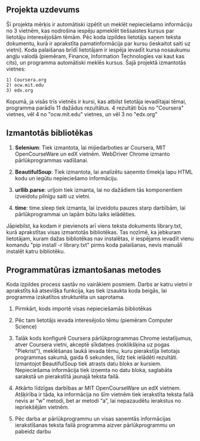 ## Projekta uzdevums
Šī projekta mērķis ir automātiski izpētīt un meklēt nepieciešamo informāciju no 3 vietnēm, kas nodrošina iespēju apmeklēt tiešsaistes kursus par lietotāju interesējošām tēmām. Pēc koda izpildes lietotājs saņem teksta dokumentu, kurā ir aprakstīta pamatinformācija par kursu (ieskaitot saiti uz vietni). Koda palaišanas brīdī lietotājam ir iespēja ievadīt kursa nosaukumu angļu valodā (piemēram, Finance, Information Technologies vai kaut kas cits), un programma automātiski meklēs kursus.
Šajā projektā izmantotās vietnes:
```
1) Coursera.org
2) ocw.mit.edu
3) edx.org
```
Kopumā, ja visās trīs vietnēs ir kursi, kas atbilst lietotāja ievadītajai tēmai, programma parādīs 11 dažādus rezultātus. 4 rezultāti būs no "Coursera" vietnes, vēl 4 no "ocw.mit.edu" vietnes, un vēl 3 no "edx.org"

## Izmantotās bibliotēkas
1) **Selenium**:
   Tiek izmantota, lai mijiedarboties ar Coursera, MIT OpenCourseWare un edX vietnēm. WebDriver Chrome izmanto pārlūkprogrammas vadīšanai.

2) **BeautifulSoup**:
   Tiek izmantota, lai analizētu saņemto tīmekļa lapu HTML kodu un iegūtu nepieciešamo informāciju.

3) **urllib.parse**:
   urljoin tiek izmanta, lai no dažādiem tās komponentiem izveidotu pilnīgu saiti uz vietni.

4) **time**:
   time.sleep tiek izmanta, lai izveidotu pauzes starp darbībām, lai pārlūkprogrammai un lapām būtu laiks ielādēties.

Jāpiebilst, ka kodam ir pievienots arī viens teksta dokuments library.txt, kurā aprakstītas visas izmantotās bibliotēkas. Tas nozīmē, ka jebkuram lietotājam, kuram dažas bibliotēkas nav instalētas, ir iespējams ievadīt vienu komandu "pip install -r library.txt" pirms koda palaišanas, nevis manuāli instalēt katru bibliotēku.

## Programmatūras izmantošanas metodes
Koda izpildes process sastāv no vairākiem posmiem. Darbs ar katru vietni ir aprakstīts kā atsevišķa funkcija, kas tiek izsaukta koda beigās, lai programma izskatītos strukturēta un saprotama.

1) Pirmkārt, kods importē visas nepieciešamās bibliotēkas

2) Pēc tam lietotājs ievada interesējošo tēmu (piemēram Computer Science)

3) Talāk kods konfigurē Coursera pārlūkprogrammas Chrome iestatījumus, atver Coursera vietni, akceptē sīkdatņes (noklikšķina uz pogas "Piekrist"), meklēšanas laukā ievada tēmu, kuru pierakstīja lietotajs programmas sakumā, gaida 6 sekundes, līdz tiek ielādēti rezultāti. Izmantojot BeautifulSoup tiek atrasts datu bloks ar kursiem. Nepieciešama informācija tiek izņemta no datu bloka, saglabāta sarakstā un pierakstītā jaunajā teksta failā.

4) Atkārto līdzīgas darbības ar MIT OpenCourseWare un edX vietnem. 
Atšķirība ir tāda, ka informācija no šīm vietnēm tiek ierakstīta teksta failā nevis ar “w” metodi, bet ar metodi “a”, lai nepazaudētu ierakstus no iepriekšējām vietnēm.

5) Pēc darba ar pārlūkprogrammu un visas saņemtās informācijas ierakstīšanas teksta failā programma aizver pārlūkprogrammu un pabeidz darbu
